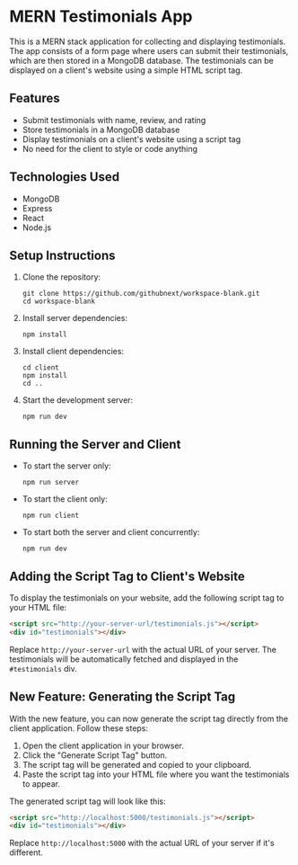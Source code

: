 # MERN Testimonials App

This is a MERN stack application for collecting and displaying testimonials. The app consists of a form page where users can submit their testimonials, which are then stored in a MongoDB database. The testimonials can be displayed on a client's website using a simple HTML script tag.

## Features

- Submit testimonials with name, review, and rating
- Store testimonials in a MongoDB database
- Display testimonials on a client's website using a script tag
- No need for the client to style or code anything

## Technologies Used

- MongoDB
- Express
- React
- Node.js

## Setup Instructions

1. Clone the repository:
   ```
   git clone https://github.com/githubnext/workspace-blank.git
   cd workspace-blank
   ```

2. Install server dependencies:
   ```
   npm install
   ```

3. Install client dependencies:
   ```
   cd client
   npm install
   cd ..
   ```

4. Start the development server:
   ```
   npm run dev
   ```

## Running the Server and Client

- To start the server only:
  ```
  npm run server
  ```

- To start the client only:
  ```
  npm run client
  ```

- To start both the server and client concurrently:
  ```
  npm run dev
  ```

## Adding the Script Tag to Client's Website

To display the testimonials on your website, add the following script tag to your HTML file:

```html
<script src="http://your-server-url/testimonials.js"></script>
<div id="testimonials"></div>
```

Replace `http://your-server-url` with the actual URL of your server. The testimonials will be automatically fetched and displayed in the `#testimonials` div.

## New Feature: Generating the Script Tag

With the new feature, you can now generate the script tag directly from the client application. Follow these steps:

1. Open the client application in your browser.
2. Click the "Generate Script Tag" button.
3. The script tag will be generated and copied to your clipboard.
4. Paste the script tag into your HTML file where you want the testimonials to appear.

The generated script tag will look like this:

```html
<script src="http://localhost:5000/testimonials.js"></script>
<div id="testimonials"></div>
```

Replace `http://localhost:5000` with the actual URL of your server if it's different.
